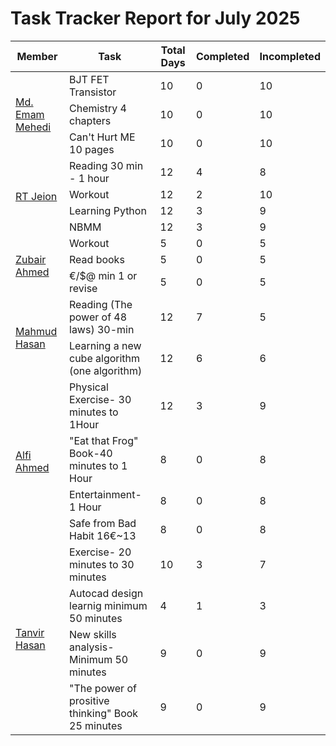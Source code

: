# Task Tracker Report for July 2025


<table>
<thead>
<tr>
<th>Member</th>
<th>Task</th>
<th>Total Days</th>
<th>Completed</th>
<th>Incompleted</th>
</tr>
</thead>

<tbody>

<tr>
<td rowspan="3"><a href="https://github.com/mdemammehedi-159">Md. Emam Mehedi</a></td>
<td>BJT FET Transistor</td>
<td>10</td>
<td>0</td>
<td>10</td>
</tr>


<tr>
<td>Chemistry 4 chapters</td>
<td>10</td>
<td>0</td>
<td>10</td>
</tr>


<tr>
<td>Can't Hurt ME 10 pages</td>
<td>10</td>
<td>0</td>
<td>10</td>
</tr>


<tr>
<td rowspan="4"><a href="https://github.com/RT-Jeion">RT Jeion</a></td>
<td>Reading 30 min - 1 hour</td>
<td>12</td>
<td>4</td>
<td>8</td>
</tr>


<tr>
<td>Workout</td>
<td>12</td>
<td>2</td>
<td>10</td>
</tr>


<tr>
<td>Learning Python</td>
<td>12</td>
<td>3</td>
<td>9</td>
</tr>


<tr>
<td>NBMM</td>
<td>12</td>
<td>3</td>
<td>9</td>
</tr>


<tr>
<td rowspan="3"><a href="https://github.com/zubair-rex">Zubair Ahmed</a></td>
<td>Workout</td>
<td>5</td>
<td>0</td>
<td>5</td>
</tr>


<tr>
<td>Read books</td>
<td>5</td>
<td>0</td>
<td>5</td>
</tr>


<tr>
<td>€/$@ min 1 or revise</td>
<td>5</td>
<td>0</td>
<td>5</td>
</tr>


<tr>
<td rowspan="2"><a href="https://github.com/mahmud1223">Mahmud Hasan</a></td>
<td>Reading (The power of 48 laws) 30-min</td>
<td>12</td>
<td>7</td>
<td>5</td>
</tr>


<tr>
<td>Learning a new cube algorithm (one algorithm)</td>
<td>12</td>
<td>6</td>
<td>6</td>
</tr>


<tr>
<td rowspan="4"><a href="https://github.com/alfiahmed160">Alfi Ahmed</a></td>
<td>Physical Exercise- 30 minutes to 1Hour</td>
<td>12</td>
<td>3</td>
<td>9</td>
</tr>


<tr>
<td>"Eat that Frog" Book-40 minutes to 1 Hour</td>
<td>8</td>
<td>0</td>
<td>8</td>
</tr>


<tr>
<td>Entertainment- 1 Hour</td>
<td>8</td>
<td>0</td>
<td>8</td>
</tr>


<tr>
<td>Safe from Bad Habit 16€~13</td>
<td>8</td>
<td>0</td>
<td>8</td>
</tr>


<tr>
<td rowspan="4"><a href="https://github.com/tanvir7hasan">Tanvir Hasan</a></td>
<td>Exercise- 20 minutes to 30 minutes</td>
<td>10</td>
<td>3</td>
<td>7</td>
</tr>


<tr>
<td>Autocad design learnig minimum 50 minutes</td>
<td>4</td>
<td>1</td>
<td>3</td>
</tr>


<tr>
<td>New skills analysis- Minimum 50 minutes</td>
<td>9</td>
<td>0</td>
<td>9</td>
</tr>


<tr>
<td>"The power of prositive thinking" Book 25 minutes</td>
<td>9</td>
<td>0</td>
<td>9</td>
</tr>


</tbody>
</table>
